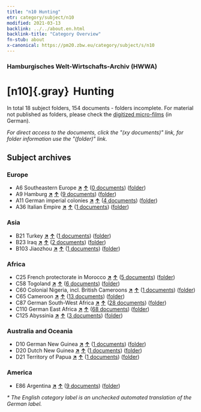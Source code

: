 ```yaml
---
title: "n10 Hunting"
etr: category/subject/n10
modified: 2021-03-13
backlink: ../../about.en.html
backlink-title: "Category Overview"
fn-stub: about
x-canonical: https://pm20.zbw.eu/category/subject/s/n10
---
```


### Hamburgisches Welt-Wirtschafts-Archiv (HWWA)
# [n10]{.gray}&#8201; Hunting&#160; 





In total 18 subject folders, 154 documents - folders incomplete.
For material not published as folders, please check the [digitized micro-films](/film/h1_sh.de.html) (in German).

_For direct access to the documents, click the "(xy documents)" link, for folder information use the "(folder)" link._

## Subject archives



### Europe

- A6 Southeastern Europe [**&nearr;**](../../../geo/i/140900/about.en.html "Southeastern Europe (all folders)") [**&uarr;**](../../../geo/about.en.html#A6 "Country category system") (<a href="https://pm20.zbw.eu/dfgview/sh/140900,145075" title="about: Southeastern Europe : Hunting" target="_blank">0 documents</a>) ([folder](../../../../folder/sh/1409xx/140900/1450xx/145075/about.en.html))
- A9 Hamburg [**&nearr;**](../../../geo/i/140905/about.en.html "Hamburg (all folders)") [**&uarr;**](../../../geo/about.en.html#A9 "Country category system") (<a href="https://pm20.zbw.eu/dfgview/sh/140905,145075" title="about: Hamburg : Hunting" target="_blank">9 documents</a>) ([folder](../../../../folder/sh/1409xx/140905/1450xx/145075/about.en.html))
- A11 German imperial colonies [**&nearr;**](../../../geo/i/140960/about.en.html "German imperial colonies (all folders)") [**&uarr;**](../../../geo/about.en.html#A11 "Country category system") (<a href="https://pm20.zbw.eu/dfgview/sh/140960,145075" title="about: German imperial colonies : Hunting" target="_blank">4 documents</a>) ([folder](../../../../folder/sh/1409xx/140960/1450xx/145075/about.en.html))
- A36 Italian Empire [**&nearr;**](../../../geo/i/141012/about.en.html "Italian Empire (all folders)") [**&uarr;**](../../../geo/about.en.html#A36 "Country category system") (<a href="https://pm20.zbw.eu/dfgview/sh/141012,145075" title="about: Italian Empire : Hunting" target="_blank">1 documents</a>) ([folder](../../../../folder/sh/1410xx/141012/1450xx/145075/about.en.html))

### Asia

- B21 Turkey [**&nearr;**](../../../geo/i/141111/about.en.html "Turkey (all folders)") [**&uarr;**](../../../geo/about.en.html#B21 "Country category system") (<a href="https://pm20.zbw.eu/dfgview/sh/141111,145075" title="about: Turkey : Hunting" target="_blank">1 documents</a>) ([folder](../../../../folder/sh/1411xx/141111/1450xx/145075/about.en.html))
- B23 Iraq [**&nearr;**](../../../geo/i/141113/about.en.html "Iraq (all folders)") [**&uarr;**](../../../geo/about.en.html#B23 "Country category system") (<a href="https://pm20.zbw.eu/dfgview/sh/141113,145075" title="about: Iraq : Hunting" target="_blank">2 documents</a>) ([folder](../../../../folder/sh/1411xx/141113/1450xx/145075/about.en.html))
- B103 Jiaozhou [**&nearr;**](../../../geo/i/126163/about.en.html "Jiaozhou (all folders)") [**&uarr;**](../../../geo/about.en.html#B103 "Country category system") (<a href="https://pm20.zbw.eu/dfgview/sh/126163,145075" title="about: Jiaozhou : Hunting" target="_blank">1 documents</a>) ([folder](../../../../folder/sh/1261xx/126163/1450xx/145075/about.en.html))

### Africa

- C25 French protectorate in Morocco [**&nearr;**](../../../geo/i/141358/about.en.html "French protectorate in Morocco (all folders)") [**&uarr;**](../../../geo/about.en.html#C25 "Country category system") (<a href="https://pm20.zbw.eu/dfgview/sh/141358,145075" title="about: French protectorate in Morocco : Hunting" target="_blank">5 documents</a>) ([folder](../../../../folder/sh/1413xx/141358/1450xx/145075/about.en.html))
- C58 Togoland [**&nearr;**](../../../geo/i/141408/about.en.html "Togoland (all folders)") [**&uarr;**](../../../geo/about.en.html#C58 "Country category system") (<a href="https://pm20.zbw.eu/dfgview/sh/141408,145075" title="about: Togoland : Hunting" target="_blank">6 documents</a>) ([folder](../../../../folder/sh/1414xx/141408/1450xx/145075/about.en.html))
- C60 Colonial Nigeria, incl. British Cameroons [**&nearr;**](../../../geo/i/141409/about.en.html "Colonial Nigeria, incl. British Cameroons (all folders)") [**&uarr;**](../../../geo/about.en.html#C60 "Country category system") (<a href="https://pm20.zbw.eu/dfgview/sh/141409,145075" title="about: Colonial Nigeria, incl. British Cameroons : Hunting" target="_blank">1 documents</a>) ([folder](../../../../folder/sh/1414xx/141409/1450xx/145075/about.en.html))
- C65 Cameroon [**&nearr;**](../../../geo/i/141410/about.en.html "Cameroon (all folders)") [**&uarr;**](../../../geo/about.en.html#C65 "Country category system") (<a href="https://pm20.zbw.eu/dfgview/sh/141410,145075" title="about: Cameroon : Hunting" target="_blank">13 documents</a>) ([folder](../../../../folder/sh/1414xx/141410/1450xx/145075/about.en.html))
- C87 German South-West Africa [**&nearr;**](../../../geo/i/141450/about.en.html "German South-West Africa (all folders)") [**&uarr;**](../../../geo/about.en.html#C87 "Country category system") (<a href="https://pm20.zbw.eu/dfgview/sh/141450,145075" title="about: German South-West Africa : Hunting" target="_blank">28 documents</a>) ([folder](../../../../folder/sh/1414xx/141450/1450xx/145075/about.en.html))
- C110 German East Africa [**&nearr;**](../../../geo/i/141471/about.en.html "German East Africa (all folders)") [**&uarr;**](../../../geo/about.en.html#C110 "Country category system") (<a href="https://pm20.zbw.eu/dfgview/sh/141471,145075" title="about: German East Africa : Hunting" target="_blank">68 documents</a>) ([folder](../../../../folder/sh/1414xx/141471/1450xx/145075/about.en.html))
- C125 Abyssinia [**&nearr;**](../../../geo/i/141482/about.en.html "Abyssinia (all folders)") [**&uarr;**](../../../geo/about.en.html#C125 "Country category system") (<a href="https://pm20.zbw.eu/dfgview/sh/141482,145075" title="about: Abyssinia : Hunting" target="_blank">3 documents</a>) ([folder](../../../../folder/sh/1414xx/141482/1450xx/145075/about.en.html))

### Australia and Oceania

- D10 German New Guinea [**&nearr;**](../../../geo/i/141601/about.en.html "German New Guinea (all folders)") [**&uarr;**](../../../geo/about.en.html#D10 "Country category system") (<a href="https://pm20.zbw.eu/dfgview/sh/141601,145075" title="about: German New Guinea : Hunting" target="_blank">1 documents</a>) ([folder](../../../../folder/sh/1416xx/141601/1450xx/145075/about.en.html))
- D20 Dutch New Guinea [**&nearr;**](../../../geo/i/141619/about.en.html "Dutch New Guinea (all folders)") [**&uarr;**](../../../geo/about.en.html#D20 "Country category system") (<a href="https://pm20.zbw.eu/dfgview/sh/141619,145075" title="about: Dutch New Guinea : Hunting" target="_blank">1 documents</a>) ([folder](../../../../folder/sh/1416xx/141619/1450xx/145075/about.en.html))
- D21 Territory of Papua [**&nearr;**](../../../geo/i/141620/about.en.html "Territory of Papua (all folders)") [**&uarr;**](../../../geo/about.en.html#D21 "Country category system") (<a href="https://pm20.zbw.eu/dfgview/sh/141620,145075" title="about: Territory of Papua : Hunting" target="_blank">1 documents</a>) ([folder](../../../../folder/sh/1416xx/141620/1450xx/145075/about.en.html))

### America

- E86 Argentina [**&nearr;**](../../../geo/i/141692/about.en.html "Argentina (all folders)") [**&uarr;**](../../../geo/about.en.html#E86 "Country category system") (<a href="https://pm20.zbw.eu/dfgview/sh/141692,145075" title="about: Argentina : Hunting" target="_blank">9 documents</a>) ([folder](../../../../folder/sh/1416xx/141692/1450xx/145075/about.en.html))


_* The English category label is an unchecked automated translation of the German label._

